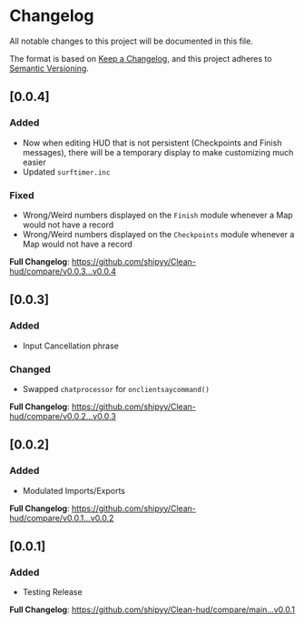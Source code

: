 # Changelog
All notable changes to this project will be documented in this file.

The format is based on [Keep a Changelog](https://keepachangelog.com/en/1.0.0/),
and this project adheres to [Semantic Versioning](https://semver.org/spec/v2.0.0.html).

## [0.0.4]

### Added

- Now when editing HUD that is not persistent (Checkpoints and Finish messages), there will be a temporary display to make customizing much easier
- Updated `surftimer.inc`

### Fixed

- Wrong/Weird numbers displayed on the `Finish` module whenever a Map would not have a record
- Wrong/Weird numbers displayed on the `Checkpoints` module whenever a Map would not have a record

**Full Changelog**: https://github.com/shipyy/Clean-hud/compare/v0.0.3...v0.0.4

## [0.0.3]

### Added

- Input Cancellation phrase

### Changed

- Swapped `chatprocessor` for `onclientsaycommand()`

**Full Changelog**: https://github.com/shipyy/Clean-hud/compare/v0.0.2...v0.0.3

## [0.0.2]

### Added

- Modulated Imports/Exports

**Full Changelog**: https://github.com/shipyy/Clean-hud/compare/v0.0.1...v0.0.2


## [0.0.1]

### Added

- Testing Release

**Full Changelog**: https://github.com/shipyy/Clean-hud/compare/main...v0.0.1
